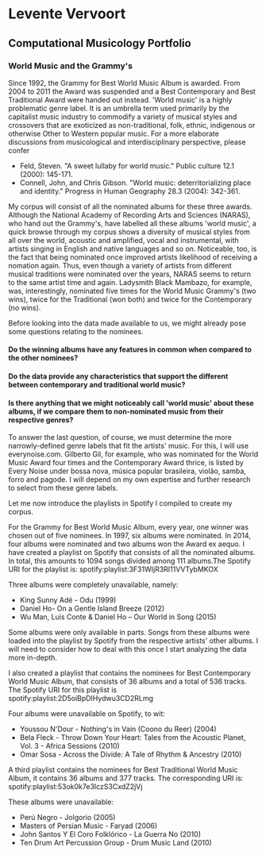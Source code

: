 # Levente Vervoort
## **Computational Musicology Portfolio**

### World Music and the Grammy's
Since 1992, the Grammy for Best World Music Album is awarded. From 2004 to 2011 the Award was suspended and a Best Contemporary and Best Traditional Award were handed out instead. 'World music' is a highly problematic genre label. It is an  umbrella term used primarily by the capitalist music industry to commodify a variety of musical styles and crossovers that are exoticized as non-traditional, folk, ethnic, indigenous or otherwise Other to Western popular music. For a more elaborate discussions from musicological and interdisciplinary perspective, please confer 

* Feld, Steven. "A sweet lullaby for world music." Public culture 12.1 (2000): 145-171.
* Connell, John, and Chris Gibson. "World music: deterritorializing place and identity." Progress in Human Geography 28.3 (2004): 342-361.

My corpus will consist of all the nominated albums for these three awards. Although the National Academy of Recording Arts and Sciences (NARAS), who hand out the Grammy's, have labelled all these albums 'world music', a quick browse through my corpus shows a diversity of musical styles from all over the world, acoustic and amplified, vocal and instrumental, with artists singing in English and native languages and so on. Noticeable, too, is the fact that being nominated once improved artists likelihood of receiving a nomation again. Thus, even though a variety of artists from different musical traditions were nominated over the years, NARAS seems to return to the same artist time and again. Ladysmith Black Mambazo, for example, was, interestingly, nominated five times for the World Music Grammy's (two wins), twice for the Traditional (won both) and twice for the Contemporary (no wins).

Before looking into the data made available to us, we might already pose some questions relating to the nominees. 
#### Do the winning albums have any features in common when compared to the other nominees?
#### Do the data provide any characteristics that support the different between contemporary and traditional world music?
#### Is there anything that we might noticeably call 'world music' about these albums, if we compare them to non-nominated music from their respective genres? 

To answer the last question, of course, we must determine the more narrowly-defined genre labels that fit the artists' music. For this, I will use everynoise.com. Gilberto Gil, for example, who was nominated for the World Music Award four times and the Contemporary Award thrice, is listed by Every Noise under bossa nova, música popular brasileira, violão, samba, forro and pagode. I will depend on my own expertise and further research to select from these genre labels. 

Let me now introduce the playlists in Spotify I compiled to create my corpus.

For the Grammy for Best World Music Album, every year, one winner was chosen out of five nominees. In 1997, six albums were nominated. In 2014, four albums were nominated and two albums won the Award ex aequo. I have created a playlist on Spotify that consists of all the nominated albums. In total, this amounts to 1094 songs divided among 111 albums.The Spotify URI for the playlist is: spotify:playlist:3F31WIjR3RI11VVTybMKOX

Three albums were completely unavailable, namely:

* King Sunny Adé - Odu (1999)
* Daniel Ho- On a Gentle Island Breeze (2012)
* Wu Man, Luis Conte & Daniel Ho – Our World in Song (2015)

Some albums were only available in parts. Songs from these albums were loaded into the playlist by Spotify from the respective artists' other albums. I will need to consider how to deal with this once I start analyzing the data more in-depth.

I also created a playlist that contains the nominees for Best Contemporary World Music Album, that consists of 36 albums and a total of 536 tracks. The Spotify URI for this playlist is spotify:playlist:2D5oiBpDIHydwu3CD2RLmg

Four albums were unavailable on Spotify, to wit:

* Youssou N'Dour - Nothing's in Vain (Coono du Reer) (2004)
* Bela Fleck - 	Throw Down Your Heart: Tales from the Acoustic Planet, Vol. 3 - Africa Sessions (2010)
* Omar Sosa - Across the Divide: A Tale of Rhythm & Ancestry (2010)

A third playlist contains the nominees for Best Traditional World Music Album, it contains 36 albums and 377 tracks. The corresponding URI is: spotify:playlist:53ok0k7e3IczS3CxdZ2jVj

These albums were unavailable:

* Perú Negro - Jolgorio (2005)
* Masters of Persian Music - Faryad (2006)
* John Santos Y El Coro Folklórico - La Guerra No (2010)
* Ten Drum Art Percussion Group - Drum Music Land (2010)



